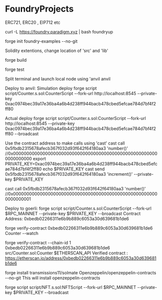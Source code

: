 # FoundryProjects

ERC721, ERC20 , EIP712 etc

curl -L https://foundry.paradigm.xyz | bash
foundryup

forge init foundry-examples --no-git

Solidity extentions, change location of 'src' and 'lib'

forge build

forge test

Split terminal and launch local node using 'anvil
anvil

Deploy to anvil:
Simulation deploy
forge script script/Counter.s.sol:CounterScript --fork-url http://localhost:8545 --private-key 0xac0974bec39a17e36ba4a6b4d238ff944bacb478cbed5efcae784d7bf4f2ff80

Actual deploy
forge script script/Counter.s.sol:CounterScript --fork-url http://localhost:8545 --private-key 0xac0974bec39a17e36ba4a6b4d238ff944bacb478cbed5efcae784d7bf4f2ff80 --broadcast

Use the contract address to make calls using 'cast'
cast call 0x5fbdb2315678afecb367f032d93f642f64180aa3 'number()' //0x0000000000000000000000000000000000000000000000000000000000000000
export PRIVATE_KEY=0xac0974bec39a17e36ba4a6b4d238ff944bacb478cbed5efcae784d7bf4f2ff80
echo $PRIVATE_KEY
cast send 0x5fbdb2315678afecb367f032d93f642f64180aa3 'increment()' --private-key $PRIVATE_KEY

cast call 0x5fbdb2315678afecb367f032d93f642f64180aa3 'number()' //0x0000000000000000000000000000000000000000000000000000000000000001

Deploy to goerli:
forge script script/Counter.s.sol:CounterScript --fork-url $RPC_MAINNET --private-key $PRIVATE_KEY --broadcast
Contract Address: 0xbedb02266311e6b9b889c6053a30d639681b1de6

forge verify-contract 0xbedb02266311e6b9b889c6053a30d639681b1de6 Counter --watch

forge verify-contract --chain-id 1 0xbedb02266311e6b9b889c6053a30d639681b1de6 src/Counter.sol:Counter $ETHERSCAN_API
Verified contract : https://etherscan.io/address/0xbedb02266311e6b9b889c6053a30d639681b1de6

forge install transmissions11/solmate Openzeppelin/openzeppelin-contracts --no-git
This will install openzeppelin-contracts

forge script script/NFT.s.sol:NFTScript --fork-url $RPC_MAINNET --private-key $PRIVATE_KEY --broadcast

